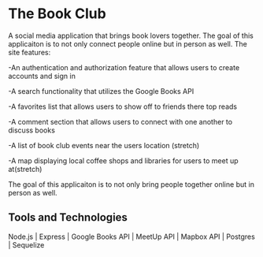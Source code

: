 # The Book Club

A social media application that brings book lovers together. The goal of this applicaiton is to not only connect people online but in person as well. The site features:

-An authentication and authorization feature that allows users to create accounts and sign in

-A search functionality that utilizes the Google Books API 

-A favorites list that allows users to show off to friends there top reads

-A comment section that allows users to connect with one another to discuss books

-A list of book club events near the users location (stretch)

-A map displaying local coffee shops and libraries for users to meet up at(stretch)

The goal of this applicaiton is to not only bring people together online but in person as well.


## Tools and Technologies
Node.js | Express | Google Books API | MeetUp API | Mapbox API | Postgres | Sequelize